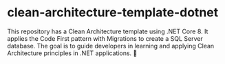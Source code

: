 # clean-architecture-template-dotnet
This repository has a Clean Architecture template using .NET Core 8. It applies the Code First pattern with Migrations to create a SQL Server database. The goal is to guide developers in learning and applying Clean Architecture principles in .NET applications. 🚀
